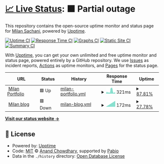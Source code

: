# [📈 Live Status](https://status.milansachani.dev): <!--live status--> **🟧 Partial outage**

This repository contains the open-source uptime monitor and status page for [Milan Sachani](https://milansachani.dev), powered by [Upptime](https://github.com/upptime/upptime).

[![Uptime CI](https://github.com/Milan-960/uptime/workflows/Uptime%20CI/badge.svg)](https://github.com/Milan-960/uptime/actions?query=workflow%3A%22Uptime+CI%22)
[![Response Time CI](https://github.com/Milan-960/uptime/workflows/Response%20Time%20CI/badge.svg)](https://github.com/Milan-960/uptime/actions?query=workflow%3A%22Response+Time+CI%22)
[![Graphs CI](https://github.com/Milan-960/uptime/workflows/Graphs%20CI/badge.svg)](https://github.com/Milan-960/uptime/actions?query=workflow%3A%22Graphs+CI%22)
[![Static Site CI](https://github.com/Milan-960/uptime/workflows/Static%20Site%20CI/badge.svg)](https://github.com/Milan-960/uptime/actions?query=workflow%3A%22Static+Site+CI%22)
[![Summary CI](https://github.com/Milan-960/uptime/workflows/Summary%20CI/badge.svg)](https://github.com/Milan-960/uptime/actions?query=workflow%3A%22Summary+CI%22)

With [Upptime](https://upptime.js.org), you can get your own unlimited and free uptime monitor and status page, powered entirely by a GitHub repository. We use [Issues](https://github.com/Milan-960/uptime/issues) as incident reports, [Actions](https://github.com/Milan-960/uptime/actions) as uptime monitors, and [Pages](https://status.milansachani.dev) for the status page.

<!--start: status pages-->
<!-- This summary is generated by Upptime (https://github.com/upptime/upptime) -->
<!-- Do not edit this manually, your changes will be overwritten -->
<!-- prettier-ignore -->
| URL | Status | History | Response Time | Uptime |
| --- | ------ | ------- | ------------- | ------ |
| <img alt="" src="https://icons.duckduckgo.com/ip3/www.milansachani.dev.ico" height="13"> [Milan Portfolio](https://www.milansachani.dev) | 🟩 Up | [milan-portfolio.yml](https://github.com/Milan-960/uptime/commits/HEAD/history/milan-portfolio.yml) | <details><summary><img alt="Response time graph" src="./graphs/milan-portfolio/response-time-week.png" height="20"> 321ms</summary><br><a href="https://status.milansachani.dev/history/milan-portfolio"><img alt="Response time 321" src="https://img.shields.io/endpoint?url=https%3A%2F%2Fraw.githubusercontent.com%2FMilan-960%2Fuptime%2FHEAD%2Fapi%2Fmilan-portfolio%2Fresponse-time.json"></a><br><a href="https://status.milansachani.dev/history/milan-portfolio"><img alt="24-hour response time 122" src="https://img.shields.io/endpoint?url=https%3A%2F%2Fraw.githubusercontent.com%2FMilan-960%2Fuptime%2FHEAD%2Fapi%2Fmilan-portfolio%2Fresponse-time-day.json"></a><br><a href="https://status.milansachani.dev/history/milan-portfolio"><img alt="7-day response time 321" src="https://img.shields.io/endpoint?url=https%3A%2F%2Fraw.githubusercontent.com%2FMilan-960%2Fuptime%2FHEAD%2Fapi%2Fmilan-portfolio%2Fresponse-time-week.json"></a><br><a href="https://status.milansachani.dev/history/milan-portfolio"><img alt="30-day response time 321" src="https://img.shields.io/endpoint?url=https%3A%2F%2Fraw.githubusercontent.com%2FMilan-960%2Fuptime%2FHEAD%2Fapi%2Fmilan-portfolio%2Fresponse-time-month.json"></a><br><a href="https://status.milansachani.dev/history/milan-portfolio"><img alt="1-year response time 321" src="https://img.shields.io/endpoint?url=https%3A%2F%2Fraw.githubusercontent.com%2FMilan-960%2Fuptime%2FHEAD%2Fapi%2Fmilan-portfolio%2Fresponse-time-year.json"></a></details> | <details><summary><a href="https://status.milansachani.dev/history/milan-portfolio">87.81%</a></summary><a href="https://status.milansachani.dev/history/milan-portfolio"><img alt="All-time uptime 87.81%" src="https://img.shields.io/endpoint?url=https%3A%2F%2Fraw.githubusercontent.com%2FMilan-960%2Fuptime%2FHEAD%2Fapi%2Fmilan-portfolio%2Fuptime.json"></a><br><a href="https://status.milansachani.dev/history/milan-portfolio"><img alt="24-hour uptime 100.00%" src="https://img.shields.io/endpoint?url=https%3A%2F%2Fraw.githubusercontent.com%2FMilan-960%2Fuptime%2FHEAD%2Fapi%2Fmilan-portfolio%2Fuptime-day.json"></a><br><a href="https://status.milansachani.dev/history/milan-portfolio"><img alt="7-day uptime 87.81%" src="https://img.shields.io/endpoint?url=https%3A%2F%2Fraw.githubusercontent.com%2FMilan-960%2Fuptime%2FHEAD%2Fapi%2Fmilan-portfolio%2Fuptime-week.json"></a><br><a href="https://status.milansachani.dev/history/milan-portfolio"><img alt="30-day uptime 87.81%" src="https://img.shields.io/endpoint?url=https%3A%2F%2Fraw.githubusercontent.com%2FMilan-960%2Fuptime%2FHEAD%2Fapi%2Fmilan-portfolio%2Fuptime-month.json"></a><br><a href="https://status.milansachani.dev/history/milan-portfolio"><img alt="1-year uptime 87.81%" src="https://img.shields.io/endpoint?url=https%3A%2F%2Fraw.githubusercontent.com%2FMilan-960%2Fuptime%2FHEAD%2Fapi%2Fmilan-portfolio%2Fuptime-year.json"></a></details>
| <img alt="" src="https://icons.duckduckgo.com/ip3/blog.milansachani.dev.ico" height="13"> [Milan blog](https://blog.milansachani.dev) | 🟥 Down | [milan-blog.yml](https://github.com/Milan-960/uptime/commits/HEAD/history/milan-blog.yml) | <details><summary><img alt="Response time graph" src="./graphs/milan-blog/response-time-week.png" height="20"> 172ms</summary><br><a href="https://status.milansachani.dev/history/milan-blog"><img alt="Response time 172" src="https://img.shields.io/endpoint?url=https%3A%2F%2Fraw.githubusercontent.com%2FMilan-960%2Fuptime%2FHEAD%2Fapi%2Fmilan-blog%2Fresponse-time.json"></a><br><a href="https://status.milansachani.dev/history/milan-blog"><img alt="24-hour response time 0" src="https://img.shields.io/endpoint?url=https%3A%2F%2Fraw.githubusercontent.com%2FMilan-960%2Fuptime%2FHEAD%2Fapi%2Fmilan-blog%2Fresponse-time-day.json"></a><br><a href="https://status.milansachani.dev/history/milan-blog"><img alt="7-day response time 172" src="https://img.shields.io/endpoint?url=https%3A%2F%2Fraw.githubusercontent.com%2FMilan-960%2Fuptime%2FHEAD%2Fapi%2Fmilan-blog%2Fresponse-time-week.json"></a><br><a href="https://status.milansachani.dev/history/milan-blog"><img alt="30-day response time 172" src="https://img.shields.io/endpoint?url=https%3A%2F%2Fraw.githubusercontent.com%2FMilan-960%2Fuptime%2FHEAD%2Fapi%2Fmilan-blog%2Fresponse-time-month.json"></a><br><a href="https://status.milansachani.dev/history/milan-blog"><img alt="1-year response time 172" src="https://img.shields.io/endpoint?url=https%3A%2F%2Fraw.githubusercontent.com%2FMilan-960%2Fuptime%2FHEAD%2Fapi%2Fmilan-blog%2Fresponse-time-year.json"></a></details> | <details><summary><a href="https://status.milansachani.dev/history/milan-blog">27.78%</a></summary><a href="https://status.milansachani.dev/history/milan-blog"><img alt="All-time uptime 27.78%" src="https://img.shields.io/endpoint?url=https%3A%2F%2Fraw.githubusercontent.com%2FMilan-960%2Fuptime%2FHEAD%2Fapi%2Fmilan-blog%2Fuptime.json"></a><br><a href="https://status.milansachani.dev/history/milan-blog"><img alt="24-hour uptime 42.13%" src="https://img.shields.io/endpoint?url=https%3A%2F%2Fraw.githubusercontent.com%2FMilan-960%2Fuptime%2FHEAD%2Fapi%2Fmilan-blog%2Fuptime-day.json"></a><br><a href="https://status.milansachani.dev/history/milan-blog"><img alt="7-day uptime 27.78%" src="https://img.shields.io/endpoint?url=https%3A%2F%2Fraw.githubusercontent.com%2FMilan-960%2Fuptime%2FHEAD%2Fapi%2Fmilan-blog%2Fuptime-week.json"></a><br><a href="https://status.milansachani.dev/history/milan-blog"><img alt="30-day uptime 27.78%" src="https://img.shields.io/endpoint?url=https%3A%2F%2Fraw.githubusercontent.com%2FMilan-960%2Fuptime%2FHEAD%2Fapi%2Fmilan-blog%2Fuptime-month.json"></a><br><a href="https://status.milansachani.dev/history/milan-blog"><img alt="1-year uptime 27.78%" src="https://img.shields.io/endpoint?url=https%3A%2F%2Fraw.githubusercontent.com%2FMilan-960%2Fuptime%2FHEAD%2Fapi%2Fmilan-blog%2Fuptime-year.json"></a></details>

<!--end: status pages-->

[**Visit our status website →**](https://status.milansachani.dev)

## 📄 License

- Powered by: [Upptime](https://github.com/upptime/upptime)
- Code: [MIT](./LICENSE) © [Anand Chowdhary](https://anandchowdhary.com), supported by [Pabio](https://pabio.com)
- Data in the `./history` directory: [Open Database License](https://opendatacommons.org/licenses/odbl/1-0/)
